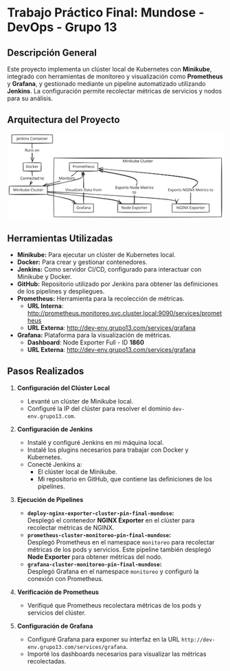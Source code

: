 # Trabajo Práctico Final: Mundose - DevOps - Grupo 13

## Descripción General

Este proyecto implementa un clúster local de Kubernetes con **Minikube**, integrado con herramientas de monitoreo y visualización como **Prometheus** y **Grafana**, y gestionado mediante un pipeline automatizado utilizando **Jenkins**. La configuración permite recolectar métricas de servicios y nodos para su análisis.

## Arquitectura del Proyecto

![Arquitectura del Proyecto](https://raw.githubusercontent.com/berellajuan/PIN-DevOps-Final-Grupo13/e176f6902b771a8a08b77fa62e10c4577cc85be6/arquitectura/arquitectura-pin-final-mundose.svg)

## Herramientas Utilizadas

- **Minikube:** Para ejecutar un clúster de Kubernetes local.
- **Docker:** Para crear y gestionar contenedores.
- **Jenkins:** Como servidor CI/CD, configurado para interactuar con Minikube y Docker.
- **GitHub:** Repositorio utilizado por Jenkins para obtener las definiciones de los pipelines y despliegues.
- **Prometheus:** Herramienta para la recolección de métricas.
    - **URL Interna**: http://prometheus.monitoreo.svc.cluster.local:9090/services/prometheus
    - **URL Externa**: http://dev-env.grupo13.com/services/grafana
- **Grafana:** Plataforma para la visualización de métricas.
    - **Dashboard**: Node Exporter Full - ID **1860**
    - **URL Externa**: http://dev-env.grupo13.com/services/grafana

## Pasos Realizados

1. **Configuración del Clúster Local**
   - Levanté un clúster de Minikube local.
   - Configuré la IP del clúster para resolver el dominio `dev-env.grupo13.com`.

2. **Configuración de Jenkins**
   - Instalé y configuré Jenkins en mi máquina local.
   - Instalé los plugins necesarios para trabajar con Docker y Kubernetes.
   - Conecté Jenkins a:
     - El clúster local de Minikube.
     - Mi repositorio en GitHub, que contiene las definiciones de los pipelines.

3. **Ejecución de Pipelines**
   - **`deploy-nginx-exporter-cluster-pin-final-mundose`:**  
     Desplegó el contenedor **NGINX Exporter** en el clúster para recolectar métricas de NGINX.
   - **`prometheus-cluster-monitoreo-pin-final-mundose`:**  
     Desplegó Prometheus en el namespace `monitoreo` para recolectar métricas de los pods y servicios. Este pipeline también desplegó **Node Exporter** para obtener métricas del nodo.
   - **`grafana-cluster-monitoreo-pin-final-mundose`:**  
     Desplegó Grafana en el namespace `monitoreo` y configuró la conexión con Prometheus.

4. **Verificación de Prometheus**
   - Verifiqué que Prometheus recolectara métricas de los pods y servicios del clúster.

5. **Configuración de Grafana**
   - Configuré Grafana para exponer su interfaz en la URL `http://dev-env.grupo13.com/services/grafana`.
   - Importé los dashboards necesarios para visualizar las métricas recolectadas.
